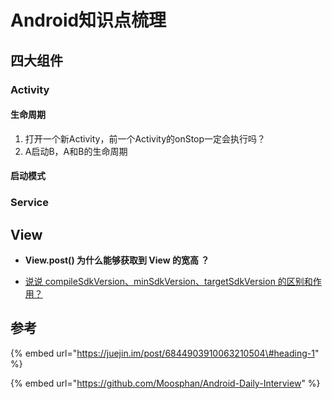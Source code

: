 # Android知识点梳理

## 四大组件

### Activity

#### 生命周期

1. 打开一个新Activity，前一个Activity的onStop一定会执行吗？
2. A启动B，A和B的生命周期

#### 启动模式





### Service

## View

* **View.post\(\) 为什么能够获取到 View 的宽高 ？**



* [说说 compileSdkVersion、minSdkVersion、targetSdkVersion 的区别和作用？](https://mp.weixin.qq.com/s/-nzIPfH0o2Aj7W7Cz-ECjA)

## 参考

{% embed url="https://juejin.im/post/6844903910063210504\#heading-1" %}

{% embed url="https://github.com/Moosphan/Android-Daily-Interview" %}








